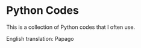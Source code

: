 # Python Codes

This is a collection of Python codes that I often use.

English translation: Papago
